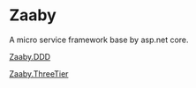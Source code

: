 # Zaaby

A micro service framework base by asp.net core.

[Zaaby.DDD](https://github.com/PicoHex/Zaaby/tree/master/src/DDD)

[Zaaby.ThreeTier](https://github.com/PicoHex/Zaaby/tree/master/src/ThreeTier)
